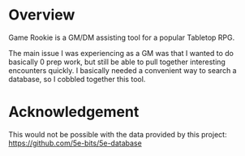 # Overview
Game Rookie is a GM/DM assisting tool for a popular Tabletop RPG.

The main issue I was experiencing as a GM was that I wanted to do basically 0 prep work, but still be able to pull together interesting encounters quickly. I basically needed a convenient way to search a database, so I cobbled together this tool.

# Acknowledgement 
This would not be possible with the data provided by this project: https://github.com/5e-bits/5e-database
